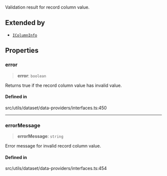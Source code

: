 Validation result for record column value.

## Extended by

- [`IColumnInfo`](IColumnInfo.md)

## Properties

### error

> **error**: `boolean`

Returns true if the record column value has invalid value.

#### Defined in

src/utils/dataset/data-providers/interfaces.ts:450

***

### errorMessage

> **errorMessage**: `string`

Error message for invalid record column value.

#### Defined in

src/utils/dataset/data-providers/interfaces.ts:454
